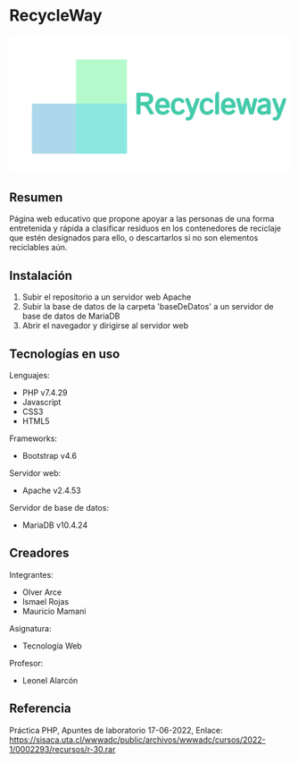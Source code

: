 # RecycleWay
![Logo](https://raw.githubusercontent.com/olverarce01/Recicleway/main/img/logobeta1.png "Logo")
## Resumen
Página web educativo que propone apoyar a las personas de una forma entretenida y rápida a clasificar residuos en los contenedores de reciclaje que estén designados para ello, o descartarlos si no son elementos reciclables aún.
## Instalación
1. Subir el repositorio a un servidor web Apache
2. Subir la base de datos de la carpeta 'baseDeDatos' a un servidor de base de datos de MariaDB
3. Abrir el navegador y dirigirse al servidor web
## Tecnologías en uso
 Lenguajes:
- PHP v7.4.29
- Javascript
- CSS3
- HTML5

Frameworks:
- Bootstrap v4.6

Servidor web:
- Apache v2.4.53

Servidor de base de datos:
- MariaDB v10.4.24
## Creadores
Integrantes:
- Olver Arce
- Ismael Rojas
- Mauricio Mamani

Asignatura:
- Tecnología Web

Profesor:
- Leonel Alarcón
## Referencia
Práctica PHP, Apuntes de laboratorio 17-06-2022, Enlace: https://sisaca.uta.cl/wwwadc/public/archivos/wwwadc/cursos/2022-1/0002293/recursos/r-30.rar
